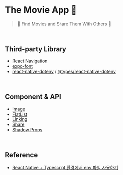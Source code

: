 # The Movie App 🎥

> 🔎 Find Movies and Share Them With Others 💖

<br/>

## Third-party Library

- [React Navigation](https://reactnavigation.org/)
- [expo-font](https://docs.expo.dev/versions/latest/sdk/font/)
- [react-native-dotenv](https://www.npmjs.com/package/react-native-dotenv) / [@types/react-native-dotenv](https://www.npmjs.com/package/@types/react-native-dotenv)

<br/>

## Component & API

- [Image](https://reactnative.dev/docs/image)
- [FlatList](https://reactnative.dev/docs/flatlist)
- [Linking](https://reactnative.dev/docs/linking)
- [Share](https://reactnative.dev/docs/share)
- [Shadow Props](https://reactnative.dev/docs/shadow-props)

<br/>

## Reference
- [React Native + Typescript 환경에서 env 파일 사용하기](https://github.com/eunnbi/the-movie-app/blob/main/STUDY.md#react-navtie--typescript-%ED%99%98%EA%B2%BD%EC%97%90%EC%84%9C-env-%ED%8C%8C%EC%9D%BC-%EC%82%AC%EC%9A%A9%ED%95%98%EA%B8%B0)
